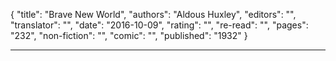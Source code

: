 {
"title": "Brave New World",
"authors": "Aldous Huxley",
"editors": "",
"translator": "",
"date": "2016-10-09",
"rating": "",
"re-read": "",
"pages": "232",
"non-fiction": "",
"comic": "",
"published": "1932"
}

---
